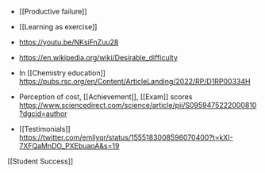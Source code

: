- [[Productive failure]]
- [[Learning as exercise]]

- https://youtu.be/NKsiFnZuu28
- https://en.wikipedia.org/wiki/Desirable_difficulty

- In [[Chemistry education]] https://pubs.rsc.org/en/Content/ArticleLanding/2022/RP/D1RP00334H

- Perception of cost, [[Achievement]], [[Exam]] scores https://www.sciencedirect.com/science/article/pii/S0959475222000810?dgcid=author
- [[Testimonials]] https://twitter.com/emilyqr/status/1555183008596070400?t=kXI-7XFQaMnDO_PXEbuaoA&s=19

[[Student Success]]
